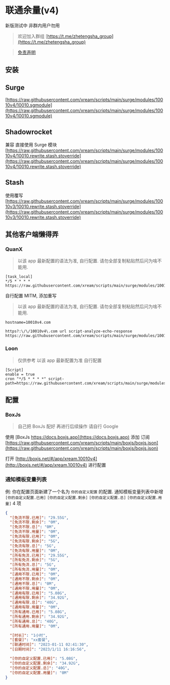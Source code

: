 # 联通余量(v4)

新版测试中 非群内用户勿用

> 欢迎加入群组 [https://t.me/zhetengsha_group](https://t.me/zhetengsha_group)

> [免责声明](https://github.com/xream/scripts/blob/main/README.md)

## 安装

## Surge

[https://raw.githubusercontent.com/xream/scripts/main/surge/modules/10010v4/10010.sgmodule](https://raw.githubusercontent.com/xream/scripts/main/surge/modules/10010v4/10010.sgmodule)

## Shadowrocket

兼容 直接使用 Surge 模块 [https://raw.githubusercontent.com/xream/scripts/main/surge/modules/10010v4/10010.rewrite.stash.stoverride](https://raw.githubusercontent.com/xream/scripts/main/surge/modules/10010v4/10010.rewrite.stash.stoverride)

## Stash

 使用覆写 [https://raw.githubusercontent.com/xream/scripts/main/surge/modules/10010v3/10010.rewrite.stash.stoverride](https://raw.githubusercontent.com/xream/scripts/main/surge/modules/10010v3/10010.rewrite.stash.stoverride)

## 其他客户端懒得弄

### QuanX

> 以该 app 最新配置的语法为准, 自行配置. 请勿全部复制粘贴然后问为啥不能用.

```
[task_local]
*/5 * * * * https://raw.githubusercontent.com/xream/scripts/main/surge/modules/10010v4/10010.js
```

自行配置 MITM, 添加重写

> 以该 app 最新配置的语法为准, 自行配置. 请勿全部复制粘贴然后问为啥不能用.

```
hostname=10010v4.com

https?:\/\/10010v4\.com url script-analyze-echo-response https://raw.githubusercontent.com/xream/scripts/main/surge/modules/10010v4/10010.js
```

### Loon

> 仅供参考 以该 app 最新配置为准 自行配置

```
[Script]
enable = true
cron "*/5 * * * *" script-path=https://raw.githubusercontent.com/xream/scripts/main/surge/modules/10010v4/10010.js
```

## 配置

### BoxJs

> 自己把 BoxJs 配好 再进行后续操作 请自行 Google

使用 [BoxJs https://docs.boxjs.app](https://docs.boxjs.app) 添加 订阅 [https://raw.githubusercontent.com/xream/scripts/main/boxjs/boxjs.json](https://raw.githubusercontent.com/xream/scripts/main/boxjs/boxjs.json)

打开 [http://boxjs.net/#/app/xream.10010v4](http://boxjs.net/#/app/xream.10010v4) 进行配置

### 通知模板变量列表

例: 你在配置页面新建了一个名为 `你的自定义配置` 的配置. 通知模板变量列表中新增 `[你的自定义配置.已用]` `[你的自定义配置.剩余]` `[你的自定义配置.总]` `[你的自定义配置.用量]` 4 项

```JSON
{
  "[免流不限.已用]": "29.55G",
  "[免流不限.剩余]": "0M",
  "[免流不限.总]": "0M",
  "[免流不限.用量]": "0M",
  "[免流有限.已用]": "0M",
  "[免流有限.剩余]": "5G",
  "[免流有限.总]": "5G",
  "[免流有限.用量]": "0M",
  "[所有免流.已用]": "29.55G",
  "[所有免流.剩余]": "5G",
  "[所有免流.总]": "5G",
  "[所有免流.用量]": "0M",
  "[通用不限.已用]": "0M",
  "[通用不限.剩余]": "0M",
  "[通用不限.总]": "0M",
  "[通用不限.用量]": "0M",
  "[通用有限.已用]": "5.08G",
  "[通用有限.剩余]": "34.92G",
  "[通用有限.总]": "40G",
  "[通用有限.用量]": "0M",
  "[所有通用.已用]": "5.08G",
  "[所有通用.剩余]": "34.92G",
  "[所有通用.总]": "40G",
  "[所有通用.用量]": "0M",

  "[时长]": "1小时",
  "[套餐]": "xx套餐",
  "[联通时间]": "2023-01-11 02:41:30",
  "[日期时间]": "2023/1/11 16:16:56",

  "[你的自定义配置.已用]": "5.08G",
  "[你的自定义配置.剩余]": "34.92G",
  "[你的自定义配置.总]": "40G",
  "[你的自定义配置.用量]": "0M"
}
```